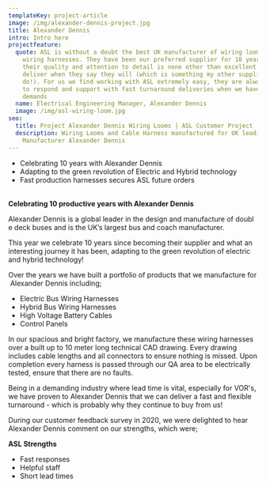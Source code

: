 ```yaml
---
templateKey: project-article
image: /img/alexander-dennis-project.jpg
title: Alexander Dennis
intro: Intro here
projectfeature:
  quote: ASL is without a doubt the best UK manufacturer of wiring looms and
    wiring harnesses. They have been our preferred supplier for 10 years because
    their quality and attention to detail is none other than excellent and they
    deliver when they say they will (which is something my other suppliers don't
    do!). For us we find working with ASL extremely easy, they are always quick
    to respond and support with fast turnaround deliveries when we have urgent
    demands
  name: Electrical Engineering Manager, Alexander Dennis
  image: /img/asl-wiring-loom.jpg
seo:
  title: Project Alexander Dennis Wiring Looms | ASL Customer Project
  description: Wiring Looms and Cable Harness manufactured for UK leading Bus
    Manufacturer Alexander Dennis
---
```

* Celebrating 10 years with Alexander Dennis
* Adapting to the green revolution of Electric and Hybrid technology
* Fast production harnesses secures ASL future orders 

\
**Celebrating 10 productive years with Alexander Dennis**

Alexander Dennis is a global leader in the design and manufacture of double deck buses and is the UK’s largest bus and coach manufacturer.

This year we celebrate 10 years since becoming their supplier and what an interesting journey it has been, adapting to the green revolution of electric and hybrid technology!

Over the years we have built a portfolio of products that we manufacture for Alexander Dennis including;

* Electric Bus Wiring Harnesses 
* Hybrid Bus Wiring Harnesses 
* High Voltage Battery Cables 
* Control Panels

In our spacious and bright factory, we manufacture these wiring harnesses over a built up to 10 meter long technical CAD drawing. Every drawing includes cable lengths and all connectors to ensure nothing is missed. Upon completion every harness is passed through our QA area to be electrically tested, ensure that there are no faults. 

Being in a demanding industry where lead time is vital, especially for VOR's, we have proven to Alexander Dennis that we can deliver a fast and flexible turnaround - which is probably why they continue to buy from us!

During our customer feedback survey in 2020, we were delighted to hear Alexander Dennis comment on our strengths, which were;

**ASL Strengths**

* Fast responses
* Helpful staff
* Short lead times